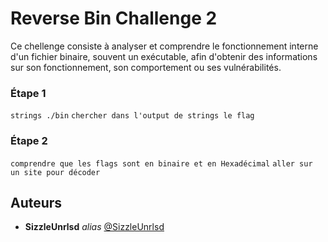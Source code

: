 # Reverse Bin Challenge 2

Ce chellenge consiste à analyser et comprendre le fonctionnement interne d'un fichier binaire, souvent un exécutable, afin d'obtenir des informations sur son fonctionnement, son comportement ou ses vulnérabilités.

### Étape 1

``strings ./bin``
``chercher dans l'output de strings le flag``

### Étape 2

``comprendre que les flags sont en binaire et en Hexadécimal``
``aller sur un site pour décoder``

## Auteurs
* **SizzleUnrlsd** _alias_ [@SizzleUnrlsd](https://github.com/SizzleUnrlsd)
